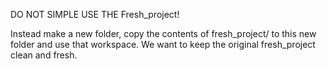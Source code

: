 DO NOT SIMPLE USE THE Fresh_project! 

Instead make a new folder, copy the contents of fresh_project/ to 
this new folder and use that workspace. We want to keep the original
fresh_project clean and fresh. 
